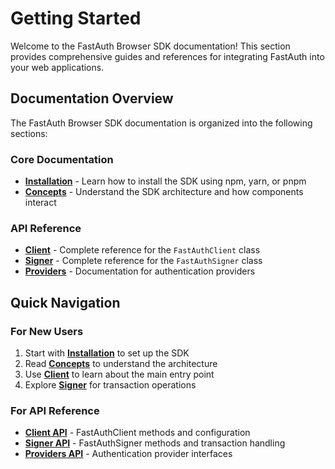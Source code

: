 # Getting Started

Welcome to the FastAuth Browser SDK documentation! This section provides comprehensive guides and references for integrating FastAuth into your web applications.

## Documentation Overview

The FastAuth Browser SDK documentation is organized into the following sections:

### Core Documentation

- **[Installation](./installation.md)** - Learn how to install the SDK using npm, yarn, or pnpm
- **[Concepts](./concepts.md)** - Understand the SDK architecture and how components interact

### API Reference

- **[Client](./client.md)** - Complete reference for the `FastAuthClient` class
- **[Signer](./signer.md)** - Complete reference for the `FastAuthSigner` class
- **[Providers](./providers.md)** - Documentation for authentication providers

## Quick Navigation

### For New Users

1. Start with **[Installation](./installation.md)** to set up the SDK
2. Read **[Concepts](./concepts.md)** to understand the architecture
3. Use **[Client](./client.md)** to learn about the main entry point
4. Explore **[Signer](./signer.md)** for transaction operations

### For API Reference

- **[Client API](./client.md)** - FastAuthClient methods and configuration
- **[Signer API](./signer.md)** - FastAuthSigner methods and transaction handling
- **[Providers API](./providers.md)** - Authentication provider interfaces
